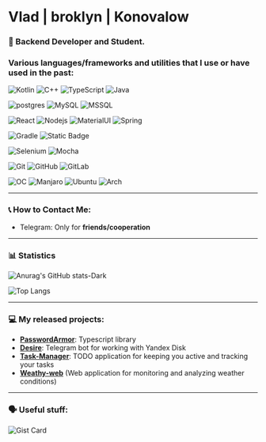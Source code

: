 # Vlad | broklyn | Konovalow

### 🚀 Backend Developer and Student.

### Various languages/frameworks and utilities that I use or have used in the past:

![Kotlin](https://img.shields.io/badge/Kotlin-0095D5?&style=for-the-badge&logo=kotlin&logoColor=white)
![C++](https://img.shields.io/badge/C%2B%2B-00599C?style=for-the-badge&logo=c%2B%2B&logoColor=white)
![TypeScript](https://shields.io/badge/TypeScript-3178C6?logo=TypeScript&logoColor=FFF&style=flat-square)
![Java](https://img.shields.io/badge/Java-ED8B00?style=for-the-badge&logo=openjdk&logoColor=white)

![postgres](https://img.shields.io/badge/PostgreSQL-316192?style=for-the-badge&logo=postgresql&logoColor=white)
![MySQL](https://img.shields.io/badge/MySQL-00000F?style=for-the-badge&logo=mysql&logoColor=white)
![MSSQL](https://img.shields.io/badge/Microsoft_SQL_Server-CC2927?style=for-the-badge&logo=microsoft-sql-server&logoColor=white)

![React](https://img.shields.io/badge/React-20232A?style=for-the-badge&logo=react&logoColor=61DAFB)
![Nodejs](https://img.shields.io/badge/Node.js-43853D?style=for-the-badge&logo=node.js&logoColor=white)
![MaterialUI](https://img.shields.io/badge/Material--UI-0081CB?style=for-the-badge&logo=material-ui&logoColor=white)
![Spring](https://img.shields.io/badge/spring-%236DB33F.svg?style=for-the-badge&logo=spring&logoColor=white)

![Gradle](https://img.shields.io/badge/gradle-02303A?logo=gradle&logoWidth=25)
![Static Badge](https://img.shields.io/badge/Maven-02303A?&logoWidth=25)

![Selenium](https://img.shields.io/badge/-selenium-%43B02A?style=for-the-badge&logo=selenium&logoColor=white)
![Mocha](https://img.shields.io/badge/-mocha-%238D6748?style=for-the-badge&logo=mocha&logoColor=white)

![Git](https://img.shields.io/badge/git-%23F05033.svg?style=for-the-badge&logo=git&logoColor=white)
![GitHub](https://img.shields.io/badge/github-%23121011.svg?style=for-the-badge&logo=github&logoColor=white)
![GitLab](https://img.shields.io/badge/gitlab-%23181717.svg?style=for-the-badge&logo=gitlab&logoColor=white)

![OC](https://img.shields.io/badge/Linux-FCC624?style=for-the-badge&logo=linux&logoColor=black)
![Manjaro](https://img.shields.io/badge/manjaro-35BF5C?style=for-the-badge&logo=manjaro&logoColor=white)
![Ubuntu](https://img.shields.io/badge/Ubuntu-E95420?style=for-the-badge&logo=ubuntu&logoColor=white)
![Arch](https://img.shields.io/badge/Arch_Linux-1793D1?style=for-the-badge&logo=arch-linux&logoColor=white)

---

### 📞 How to Contact Me:

- Telegram: Only for **friends/cooperation**

---

### 📊 Statistics

![Anurag's GitHub stats-Dark](https://github-readme-stats.vercel.app/api?username=bbroklyn&show_icons=true&theme=dark#gh-dark-mode-only)

![Top Langs](https://github-readme-stats.vercel.app/api/top-langs/?username=bbroklyn&layout=donut&theme=dark#gh-dark-mode-only)

---

### 💻 My released projects:

- [**PasswordArmor**](https://www.npmjs.com/package/passwordarmor): Typescript library
- [**Desire**](https://github.com/bbroklyn/Desire-Telegram): Telegram bot for working with Yandex Disk
- [**Task-Manager**](https://github.com/bbroklyn/Task-Manager): TODO application for keeping you active and tracking your tasks
- [**Weathy-web**](https://github.com/bbroklyn/Weathy-web-weather-checker) (Web application for monitoring and analyzing weather conditions)

---

### 🗣 Useful stuff:

![Gist Card](https://github-readme-stats.vercel.app/api/gist?id=9298532ef18ee03ef9b2f6da1e530e3c&theme=dark#gh-dark-mode-only)
